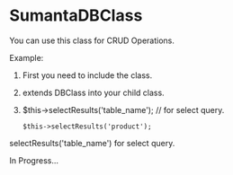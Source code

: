# SumantaDBClass
You can use this class for CRUD Operations.

Example: 

1. First you need to include the class.
2. extends DBClass into your child class.
3. $this->selectResults('table_name'); // for select query.

       $this->selectResults('product');

selectResults('table_name') for select query.

In Progress...
